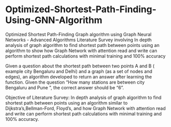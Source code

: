 # Optimized-Shortest-Path-Finding-Using-GNN-Algorithm
Optimized Shortest Path-Finding Graph algorithm using Graph Neural Networks - Advanced Algorithms Literature Survey involving In depth analysis of graph algorithm to find shortest path between points using an algorithm to show how Graph Network with attention read and write can perform shortest path calculations with minimal training and 100% accuracy

Given a question about the shortest path between two points
A and B ( example city Bengaluru and Delhi) and a graph (as
a set of nodes and edges), an algorithm developed to return an
answer after learning the function.
Given the question “How many stations are between city
Bengaluru and Pune ”, the correct answer should be “6”.

Objective of Literature Survey:
In depth analysis of graph algorithm to find shortest path
between points using an algorithm similar to
Dijkstra’s,Bellman-Ford, Floyd’s, and how Graph Network
with attention read and write can perform shortest path
calculations with minimal training and 100% accuracy.


